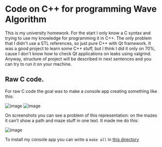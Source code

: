 # Code on C++ for programming Wave Algorithm
  This is my university homework. For the start I only know a C syntax and trying to use my knowledge for programming it in C++. The only problem that I didn't use a STL references, so just pure C++ with Qt framework. It was a good project to learn some C++ stuff, but I think I did it only on 70%, cause I don't know how to check Qt applications on leaks using valgrind. Anyway, structure of project will be described in next sentences and you can try to run it on your machine. 

## Raw C code.
  For raw C code the goal was to make a console app creating something like this:
  
  ![image](https://github.com/user-attachments/assets/109236f5-454b-4df8-adac-8e89c8ac4966)
  ![image](https://github.com/user-attachments/assets/e6251a00-3cfb-41a9-9038-29b8bffd14f0)
  
  On screenshots you can see a problem of this representation: on the mazes it can't show a path and maze stuff in one text. It made me do this:
  
  ![image](https://github.com/user-attachments/assets/cafd1e52-af55-4dd2-b435-18a755f20e19)

  To install my console app you can write a ```make all``` in [this directory](/project_on_raw_c/src/)
